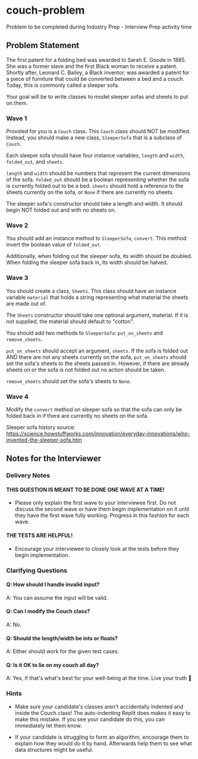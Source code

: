 # couch-problem
Problem to be completed during Industry Prep - Interview Prep activity time

## Problem Statement

The first patent for a folding bed was awarded to Sarah E. Goode in 1885. She was a former slave and the first Black woman to receive a patent. Shortly after, Leonard C. Bailey, a Black inventor, was awarded a patent for a piece of furniture that could be converted between a bed and a couch. Today, this is commonly called a sleeper sofa.

Your goal will be to write classes to model sleeper sofas and sheets to put on them.

### Wave 1

Provided for you is a `Couch` class. This `Couch` class should NOT be modified. Instead, you should make a new class, `SleeperSofa` that is a subclass of `Couch`.

Each sleeper sofa should have four instance variables, `length` and `width`, `folded_out`, and `sheets`.

`length` and `width` should be numbers that represent the current dimensions of the sofa. `folded_out` should be a boolean representing whether the sofa is currently folded out to be a bed. `sheets` should hold a reference to the sheets currently on the sofa, or `None` if there are currently no sheets.

The sleeper sofa's constructor should take a length and width. It should begin NOT folded out and with no sheets on.

### Wave 2

You should add an instance method to `SleeperSofa`, `convert`. This method invert the boolean value of `folded_out`.

Additionally, when folding out the sleeper sofa, its width should be doubled. When folding the sleeper sofa back in, its width should be halved.

### Wave 3

You should create a class, `Sheets`. This class should have an instance variable `material` that holds a string representing what material the sheets are made out of.

The `Sheets` constructor should take one optional argument, material. If it is not supplied, the material should default to "cotton".

You should add two methods to `SleeperSofa`: `put_on_sheets` and `remove_sheets`.

`put_on_sheets` should accept an argument, `sheets`. If the sofa is folded out AND there are not any sheets currently on the sofa, `put_on_sheets` should set the sofa's sheets to the sheets passed in. However, if there are already sheets on or the sofa is not folded out no action should be taken.

`remove_sheets` should set the sofa's sheets to `None`.

### Wave 4

Modify the `convert` method on sleeper sofa so that the sofa can only be folded back in if there are currently no sheets on the sofa.

Sleeper sofa history source: https://science.howstuffworks.com/innovation/everyday-innovations/who-invented-the-sleeper-sofa.htm

## Notes for the Interviewer

### Delivery Notes

#### THIS QUESTION IS MEANT TO BE DONE ONE WAVE AT A TIME!

- Please only explain the first wave to your interviewee first. Do not discuss the second wave or have them begin implementation on it until they have the first wave fully working. Progress in this fashion for each wave.

#### THE TESTS ARE HELPFUL!

- Encourage your interviewee to closely look at the tests before they begin implementation.


### Clarifying Questions

#### Q: How should I handle invalid input? 
A: You can assume the input will be valid.

#### Q: Can I modify the Couch class?
A: No.

#### Q: Should the length/width be ints or floats?
A: Either should work for the given test cases.

#### Q: Is it OK to lie on my couch all day?
A: Yes, if that's what's best for your well-being at the time. Live your truth 💜

### Hints

- Make sure your candidate's classes aren't accidentally indented and inside the Couch class! The auto-indenting Replit does makes it easy to make this mistake. If you see your candidate do this, you can immediately let them know.

- If your candidate is struggling to form an algorithm, encourage them to explain how they would do it by hand. Afterwards help them to see what data structures might be useful.
